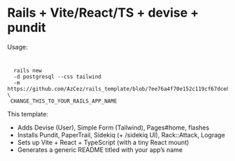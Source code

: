 # Rails + Vite/React/TS + devise + pundit

 Usage:
 #

   #
      rails new 
      -d postgresql --css tailwind 
      -m https://github.com/AzCez/rails_template/blob/7ee76a4f70e152c119cf67dce832b15a5e318210/rails_vite_template.rb \
     CHANGE_THIS_TO_YOUR_RAILS_APP_NAME


 This template:
 - Adds Devise (User), Simple Form (Tailwind), Pages#home, flashes
 - Installs Pundit, PaperTrail, Sidekiq (+ /sidekiq UI), Rack::Attack, Lograge
 - Sets up Vite + React + TypeScript (with a tiny React mount)
 - Generates a generic README titled with your app’s name

